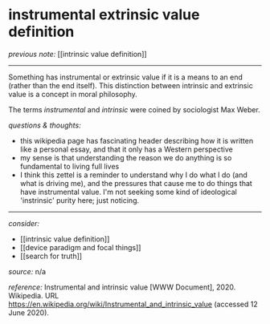# instrumental extrinsic value definition

_previous note:_  [[intrinsic value definition]]

---

Something has instrumental or extrinsic value if it is a means to an end (rather than the end itself). This distinction between intrinsic and extrinsic value is a concept in moral philosophy.

The terms _instrumental_ and _intrinsic_ were coined by sociologist Max Weber.


_questions & thoughts:_

- this wikipedia page has fascinating header describing how it is written like a personal essay, and that it only has a Western perspective
- my sense is that understanding the reason we do anything is so fundamental to living full lives
- I think this zettel is a reminder to understand why I do what I do (and what is driving me), and the pressures that cause me to do things that have instrumental value. I'm not seeking some kind of ideological 'instrinsic' purity here; just noticing.

--- 

_consider:_ 

- [[intrinsic value definition]]
- [[device paradigm and focal things]]
- [[search for truth]]


_source:_ n/a     

_reference:_ Instrumental and intrinsic value [WWW Document], 2020. Wikipedia. URL <https://en.wikipedia.org/wiki/Instrumental_and_intrinsic_value> (accessed 12 June 2020).


